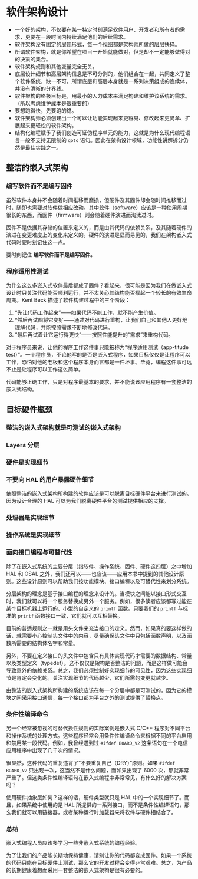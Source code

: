 # 软件架构设计

- 一个好的架构，不仅要在某一特定时刻满足软件用户、开发者和所有者的需求，更要在一段时间内持续满足他们的后续需求。
- 软件架构没有固定的展现形式，每一个视图都是架构师所做的层层抉择。
- 所谓软件架构，就是你希望在项目一开始就能做对，但是却不一定能够做得对的决策的集合。
- 软件架构规则和其他变量完全无关。
- 底层设计细节和高层架构信息是不可分割的，他们组合在一起，共同定义了整个软件系统，缺一不可。所谓底层和高层本身就是一系列决策组成的连续体，并没有清晰的分界线。
- 软件架构的终极目标是，用最小的人力成本来满足构建和维护该系统的需求。（所以考虑维护成本是很重要的）
- 要想跑得快，先要跑的稳。
- 软件架构师必须创建出一个可以让功能实现起来更容易、修改起来更简单、扩展起来更轻松的软件架构。
- 结构化编程赋予了我们创造可证伪程序单元的能力，这就是为什么现代编程语言一般不支持无限制的 `goto` 语句。因此在架构设计领域，功能性讲解拆分仍然是最佳实践之一。

## 整洁的嵌入式架构

### 编写软件而不是编写固件

虽然软件本身并不会随着时间推移而磨损，但硬件及其固件却会随时间推移而过时，随即也需要对软件做相应改动。其中软件（software）应该是一种使用周期很长的东西，而固件（firmware）则会随着硬件演进而淘汰过时。

固件不是依据其存储的位置来定义的，而是由其代码的依赖关系，及其随着硬件的演进在变更难度上的变化来定义的。硬件的演进是显而易见的，我们在架构嵌入式代码时要时刻记住这一点。

要时刻记住 **编写软件而不是编写固件。**

### 程序适用性测试

为什么这么多嵌入式软件最后都成了固件？看起来，很可能是因为我们在做嵌入式设计时只关注代码能否顺利运行，并不太关心其结构能否撑起一个较长的有效生命周期。Kent Beck 描述了软件构建过程中的三个阶段：

1. “先让代码工作起来”——如果代码不能工作，就不能产生价值。
2. “然后再试图将它变好——通过对代码进行重构，让我们自己和其他人更好地理解代码，并能按照需求不断地修改代码。
3. “最后再试着让它运行得更快”——按照性能提升的“需求”来重构代码。

对于程序员来说，让他的程序工作这件事只能被称为“程序适用测试（app-titude test）”。一个程序员，不论他写的是否是嵌入式程序，如果目标仅仅是让程序可以工作，恐怕对他的老板和这个程序本身而言都是一件坏事。毕竟，编程这件事可远不止是让程序可以工作这么简单。

代码能够正确工作，只是对程序最基本的要求，并不能说该应用程序有一套整洁的嵌入式结构。

## 目标硬件瓶颈

### 整洁的嵌入式架构就是可测试的嵌入式架构

### Layers 分层

### 硬件是实现细节

### 不要向 HAL 的用户暴露硬件细节

依照整洁的嵌入式架构所构建的软件应该是可以脱离目标硬件平台来进行测试的。因为设计合理的 HAL 可以为我们脱离硬件平台的测试提供相应的支撑。

### 处理器是实现细节

### 操作系统是实现细节

### 面向接口编程与可替代性

除了在嵌入式系统的主要分层（指软件、操作系统、固件、硬件这四层）之中增加 HAL 和 OSAL 之外，我们还可以——也应该——应用本书中提到的其他设计原则。这些设计原则可以帮助我们按功能模块、接口编程以及可替代性来划分系统。

分层架构的理念是基于接口编程的理念来设计的。当模块之间能以接口形式交互时，我们就可以将一个服务替换成另外一个服务。例如，很多读者应该都写过能在某个目标机器上运行的、小型的自定义的 `printf` 函数。只要我们的 `printf` 与标准的 `printf` 函数接口一致，它们就可以互相替换。

目前的普适规则之一就是用头文件来充当接口的定义。然而，如果真的要这样做的话，就需要小心控制头文件中的内容，尽量确保头文件中只包括函数声明，以及函数所需要的结构体名字和常量。

另外，不要在定义接口的头文件中包含只有具体实现代码才需要的数据结构、常量以及类型定义（typedef）。这不仅仅是架构是否整洁的问题，而是这样做可能会导致意外的依赖关系。总之，我们必须控制好实现细节的可见性，因为这些实现细节是肯定会变化的。关注实现细节的代码越少，它们所需的变更就越少。

由整洁的嵌入式架构所构建的系统应该在每一个分层中都是可测试的，因为它的模块之间采用接口通信，每一个接口都为平台之外的测试提供了替换点。

### 条件性编译命令

另一个经常被忽视的可替代换性规则的实际案例是嵌入式 C/C++ 程序对不同平台和操作系统的处理方式。这些程序经常会用条件性编译命令来根据不同的平台启用和禁用某一段代码。例如，我曾经遇到过 `#ifdef BOARD_V2` 这条语句在一个电信应用程序中出现了几千次的情况。

很显然，这种代码的重复违背了“不要重复自己（DRY）”原则。如果 `#ifdef BOARD_V2` 只出现一次，这当然不是什么问题，而如果出现了 6000 次，那就非常严重了。但这类条件性编译语句在嵌入式编程中非常常见，有什么好的解决方案吗？

使用硬件抽象层如何？这样的话，硬件类型就只是 HAL 中的一个实现细节了。而且，如果系统中使用的是 HAL 所提供的一系列接口，而不是条件性编译语句，那么我们就可以用链接器，或者某种运行时加载器来将软件与硬件相结合了。

### 总结

嵌入式编程人员应该多学习一些非嵌入式系统的编程经验。

为了让我们的产品能长期地保持健康，请别让你的代码都变成固件。如果一个系统的代码只能在目标硬件上测试，那么它的开发过程会变得非常艰难。总之，为产品的长期健康着想而采用一套整洁的嵌入式架构是很有必要的。
